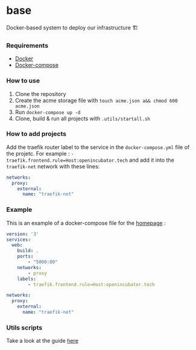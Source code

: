 # base
Docker-based system to deploy our infrastructure 🏗️

### Requirements

* [Docker](https://docs.docker.com/get-docker/)
* [Docker-compose](https://docs.docker.com/compose/)

### How to use

1. Clone the repository
2. Create the acme storage file with `touch acme.json a&& chmod 600 acme.json`
3. Run `docker-compose up -d`
4. Clone, build & run all projects with `.utils/startall.sh`

### How to add projects

Add the traefik router label to the service in the `docker-compose.yml` file of the projetc. For example : `- traefik.frontend.rule=Host:openincubator.tech`
and add it into the `traefik-net` network with these lines: 

```yml
networks:
  proxy:
    external:
      name: "traefik-net"
```

### Example

This is an example of a docker-compose file for the [homepage](https://github.com/open-incubator/open-incubator.github.io) :

```yml
version: '3'
services:
  web:
    build: .
    ports:
        - "5000:80"
    networks:
        - proxy
    labels:
        - traefik.frontend.rule=Host:openincubator.tech

networks:
  proxy:
    external:
      name: "traefik-net"
```

### Utils scripts

Take a look at the guide [here](https://github.com/open-incubator/base/tree/master/utils)
